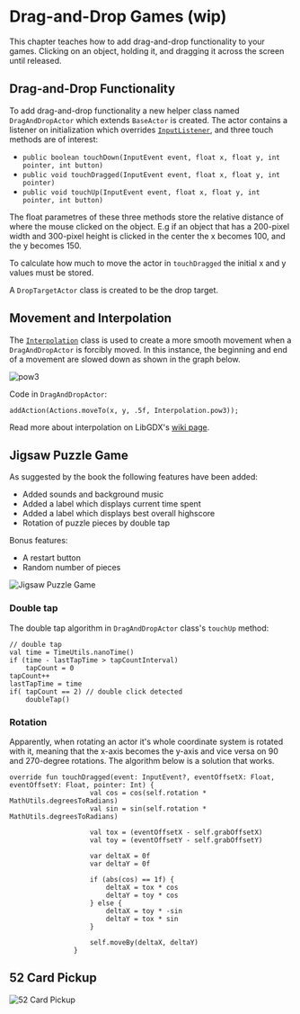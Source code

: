 # Drag-and-Drop Games (wip)
This chapter teaches how to add drag-and-drop functionality to your games. Clicking on an object, holding it, and dragging it across the screen until released.

## Drag-and-Drop Functionality
To add drag-and-drop functionality a new helper class named `DragAndDropActor` which extends `BaseActor` is created. The actor contains a listener on initialization which overrides [`InputListener`](https://libgdx.badlogicgames.com/ci/nightlies/docs/api/com/badlogic/gdx/scenes/scene2d/InputListener.html), and three touch methods are of interest: 
* `public boolean touchDown(InputEvent event, float x, float y, int pointer, int button)`
* `public void touchDragged(InputEvent event, float x, float y, int pointer)`
* `public void touchUp(InputEvent event, float x, float y, int pointer, int button)`

The float parametres of these three methods store the relative distance of where the mouse clicked on the object. E.g if an object that has a 200-pixel width and 300-pixel height is clicked in the center the x becomes 100, and the y becomes 150.

To calculate how much to move the actor in `touchDragged` the initial x and y values must be stored.

A `DropTargetActor` class is created to be the drop target.

## Movement and Interpolation
The [`Interpolation`](https://github.com/libgdx/libgdx/wiki/Interpolation) class is used to create a more smooth movement when a `DragAndDropActor` is forcibly moved. In this instance, the beginning and end of a movement are slowed down as shown in the graph below. 

![pow3](https://cloud.githubusercontent.com/assets/1666014/15840452/9b2c6b34-2c52-11e6-8e66-fe467a605220.png)

Code in `DragAndDropActor`:
```
addAction(Actions.moveTo(x, y, .5f, Interpolation.pow3));
```
Read more about interpolation on LibGDX's [wiki page](https://github.com/libgdx/libgdx/wiki/Interpolation).

## Jigsaw Puzzle Game
As suggested by the book the following features have been added:
* Added sounds and background music
* Added a label which displays current time spent
* Added a label which displays best overall highscore
* Rotation of puzzle pieces by double tap

Bonus features:
* A restart button
* Random number of pieces

![Jigsaw Puzzle Game](https://user-images.githubusercontent.com/4059636/61556273-ad722780-aa61-11e9-81b5-5d2c5ecb1e5e.png)

### Double tap
The double tap algorithm in `DragAndDropActor` class's `touchUp` method:
```
// double tap
val time = TimeUtils.nanoTime()
if (time - lastTapTime > tapCountInterval)
    tapCount = 0
tapCount++
lastTapTime = time
if( tapCount == 2) // double click detected
    doubleTap()
```

### Rotation
Apparently, when rotating an actor it's whole coordinate system is rotated with it, meaning that the x-axis becomes the y-axis and vice versa on 90 and 270-degree rotations. The algorithm below is a solution that works.
```
override fun touchDragged(event: InputEvent?, eventOffsetX: Float, eventOffsetY: Float, pointer: Int) {
                    val cos = cos(self.rotation * MathUtils.degreesToRadians)
                    val sin = sin(self.rotation * MathUtils.degreesToRadians)

                    val tox = (eventOffsetX - self.grabOffsetX)
                    val toy = (eventOffsetY - self.grabOffsetY)

                    var deltaX = 0f
                    var deltaY = 0f

                    if (abs(cos) == 1f) {
                        deltaX = tox * cos
                        deltaY = toy * cos
                    } else {
                        deltaX = toy * -sin
                        deltaY = tox * sin
                    }

                    self.moveBy(deltaX, deltaY)
                }
```


## 52 Card Pickup
![52 Card Pickup](https://user-images.githubusercontent.com/4059636/61574574-dd511780-aac1-11e9-8d19-87b44ddfe8f5.png)
